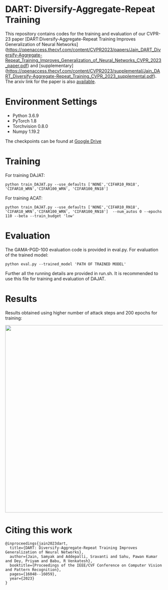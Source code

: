 # DART: Diversify-Aggregate-Repeat Training
This repository contains codes for the training and evaluation of our CVPR-23 paper [DART:Diversify-Aggregate-Repeat Training Improves Generalization of Neural Networks] (https://openaccess.thecvf.com/content/CVPR2023/papers/Jain_DART_Diversify-Aggregate-Repeat_Training_Improves_Generalization_of_Neural_Networks_CVPR_2023_paper.pdf) and [supplementary] (https://openaccess.thecvf.com/content/CVPR2023/supplemental/Jain_DART_Diversify-Aggregate-Repeat_Training_CVPR_2023_supplemental.pdf). The arxiv  link for the paper is also [available](https://arxiv.org/pdf/2302.14685.pdf).

 # Environment Settings 
* Python 3.6.9
* PyTorch 1.8
* Torchvision 0.8.0
* Numpy 1.19.2

The checkpoints can be found at [Google Drive]()
# Training
For training DAJAT: 
```
python train_DAJAT.py --use_defaults ['NONE','CIFAR10_RN18', 'CIFAR10_WRN','CIFAR100_WRN', 'CIFAR100_RN18']
```
For training ACAT: 
```
python train_DAJAT.py --use_defaults ['NONE','CIFAR10_RN18', 'CIFAR10_WRN','CIFAR100_WRN', 'CIFAR100_RN18']  --num_autos 0 --epochs 110 --beta --train_budget 'low'
```
# Evaluation
The GAMA-PGD-100 evaluation code is provided in eval.py.
For evaluation of the trained model: 
```
python eval.py --trained_model 'PATH OF TRAINED MODEL' 
```
Further all the running details are provided in run.sh. It is recommended to use this file for training and evaluation of DAJAT.

# Results


Results obtained using higher number of attack steps and 200 epochs for training:
<p float="left">
  <img src="/DAJAT_200.png" width="600" />
</p>

# Citing this work
```
@inproceedings{jain2023dart,
  title={DART: Diversify-Aggregate-Repeat Training Improves Generalization of Neural Networks},
  author={Jain, Samyak and Addepalli, Sravanti and Sahu, Pawan Kumar and Dey, Priyam and Babu, R Venkatesh},
  booktitle={Proceedings of the IEEE/CVF Conference on Computer Vision and Pattern Recognition},
  pages={16048--16059},
  year={2023}
}
```
